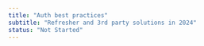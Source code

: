 ```yaml
---
title: "Auth best practices"
subtitle: "Refresher and 3rd party solutions in 2024"
status: "Not Started"
---
```

